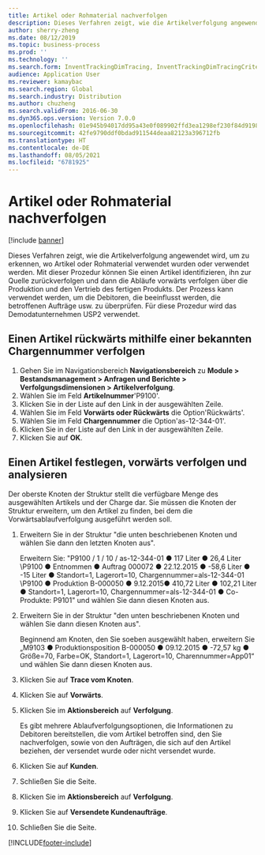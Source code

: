 ```yaml
---
title: Artikel oder Rohmaterial nachverfolgen
description: Dieses Verfahren zeigt, wie die Artikelverfolgung angewendet wird, um zu erkennen, wo Artikel oder Rohmaterial verwendet wurden oder verwendet werden.
author: sherry-zheng
ms.date: 08/12/2019
ms.topic: business-process
ms.prod: ''
ms.technology: ''
ms.search.form: InventTrackingDimTracing, InventTrackingDimTracingCriteria, InventTrackingItemIdLookup, InventBatchIdLookup, CustTable, SalesLine
audience: Application User
ms.reviewer: kamaybac
ms.search.region: Global
ms.search.industry: Distribution
ms.author: chuzheng
ms.search.validFrom: 2016-06-30
ms.dyn365.ops.version: Version 7.0.0
ms.openlocfilehash: 01e945b94017dd95a43e0f089902ffd3ea1298ef230f84d9198031b30e323ef9
ms.sourcegitcommit: 42fe9790ddf0bdad911544deaa82123a396712fb
ms.translationtype: HT
ms.contentlocale: de-DE
ms.lasthandoff: 08/05/2021
ms.locfileid: "6781925"
---
```

# <a name="trace-an-item-or-raw-material"></a>Artikel oder Rohmaterial nachverfolgen

[!include [banner](../../includes/banner.md)]

Dieses Verfahren zeigt, wie die Artikelverfolgung angewendet wird, um zu erkennen, wo Artikel oder Rohmaterial verwendet wurden oder verwendet werden. Mit dieser Prozedur können Sie einen Artikel identifizieren, ihn zur Quelle zurückverfolgen und dann die Abläufe vorwärts verfolgen über die Produktion und den Vertrieb des fertigen Produkts. Der Prozess kann verwendet werden, um die Debitoren, die beeinflusst werden, die betroffenen Aufträge usw. zu überprüfen. Für diese Prozedur wird das Demodatunternehmen USP2 verwendet.


## <a name="trace-an-item-backwards-using-a-known-batch-number"></a>Einen Artikel rückwärts mithilfe einer bekannten Chargennummer verfolgen
1. Gehen Sie im Navigationsbereich **Navigationsbereich** zu **Module > Bestandsmanagement > Anfragen und Berichte > Verfolgungsdimensionen > Artikelverfolgung**.
2. Wählen Sie im Feld **Artikelnummer**'P9100'.
3. Klicken Sie in der Liste auf den Link in der ausgewählten Zeile.
4. Wählen Sie im Feld **Vorwärts oder Rückwärts** die Option'Rückwärts'.
5. Wählen Sie im Feld **Chargennummer** die Option'as-12-344-01'.
6. Klicken Sie in der Liste auf den Link in der ausgewählten Zeile.
7. Klicken Sie auf **OK**.

## <a name="identify-an-item-trace-it-forward-and-make-an-analysis"></a>Einen Artikel festlegen, vorwärts verfolgen und analysieren

Der oberste Knoten der Struktur stellt die verfügbare Menge des ausgewählten Artikels und der Charge dar. Sie müssen die Knoten der Struktur erweitern, um den Artikel zu finden, bei dem die Vorwärtsablaufverfolgung ausgeführt werden soll.   
1. Erweitern Sie in der Struktur "die unten beschriebenen Knoten und wählen Sie dann den letzten Knoten aus".
    
    Erweitern Sie: "P9100 / 1 / 10 / as-12-344-01 ● 117 Liter ● 26,4 Liter  \P9100 ● Entnommen ● Auftrag 000072 ● 22.12.2015 ● -58,6 Liter ● -15 Liter ● Standort=1, Lagerort=10, Chargennummer=als-12-344-01   \P9100 ● Produktion B-000050 ● 9.12.2015● 410,72 Liter ● 102,21 Liter ● Standort=1, Lagerort=10, Chargennummer=als-12-344-01 ● Co-Produkte: P9101" und wählen Sie dann diesen Knoten aus.     
2. Erweitern Sie in der Struktur "den unten beschriebenen Knoten und wählen Sie dann diesen Knoten aus".
    
    Beginnend am Knoten, den Sie soeben ausgewählt haben, erweitern Sie „M9103 ● Produktionsposition B-000050 ● 09.12.2015 ● -72,57 kg ● Größe=70, Farbe=OK, Standort=1, Lagerort=10, Charennummer=App01“ und wählen Sie dann diesen Knoten aus.  
3. Klicken Sie auf **Trace vom Knoten**.
4. Klicken Sie auf **Vorwärts**.
5. Klicken Sie im **Aktionsbereich** auf **Verfolgung**.
    
    Es gibt mehrere Ablaufverfolgungsoptionen, die Informationen zu Debitoren bereitstellen, die vom Artikel betroffen sind, den Sie nachverfolgen, sowie von den Aufträgen, die sich auf den Artikel beziehen, der versendet wurde oder nicht versendet wurde.   
6. Klicken Sie auf **Kunden**.
7. Schließen Sie die Seite.
8. Klicken Sie im **Aktionsbereich** auf **Verfolgung**.
9. Klicken Sie auf **Versendete Kundenaufträge**.
10. Schließen Sie die Seite.



[!INCLUDE[footer-include](../../../includes/footer-banner.md)]
